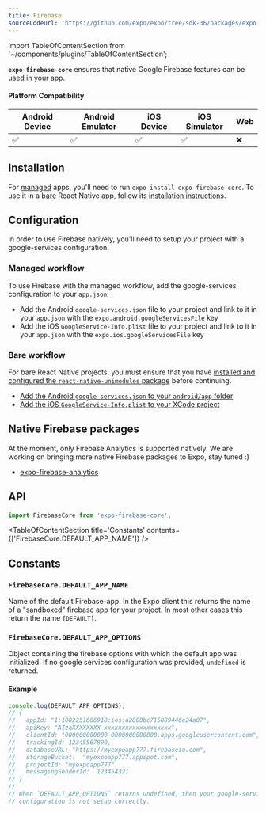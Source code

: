 ```yaml
---
title: Firebase
sourceCodeUrl: 'https://github.com/expo/expo/tree/sdk-36/packages/expo-firebase-core'
---
```


import TableOfContentSection from '~/components/plugins/TableOfContentSection';

**`expo-firebase-core`** ensures that native Google Firebase features can be used in your app.

#### Platform Compatibility

| Android Device | Android Emulator | iOS Device | iOS Simulator | Web |
| -------------- | ---------------- | ---------- | ------------- | --- |
| ✅              | ✅                | ✅          | ✅             | ❌   |

## Installation

For [managed](../../introduction/managed-vs-bare/#managed-workflow) apps, you'll need to run `expo install expo-firebase-core`. To use it in a [bare](../../introduction/managed-vs-bare/#bare-workflow) React Native app, follow its [installation instructions](https://github.com/expo/expo/tree/master/packages/expo-firebase-core).

## Configuration

In order to use Firebase natively, you'll need to setup your project with a google-services configuration.

### Managed workflow

To use Firebase with the managed workflow, add the google-services configuration to your `app.json`:

- Add the Android `google-services.json` file to your project and link to it in your `app.json` with the `expo.android.googleServicesFile` key
- Add the iOS `GoogleService-Info.plist` file to your project and link to it in your `app.json` with the `expo.ios.googleServicesFile` key

### Bare workflow

For bare React Native projects, you must ensure that you have [installed and configured the `react-native-unimodules` package](https://github.com/unimodules/react-native-unimodules) before continuing.

- [Add the Android `google-services.json` to your `android/app` folder](https://firebase.google.com/docs/android/setup#add-config-file)
- [Add the iOS `GoogleService-Info.plist` to your XCode project](https://firebase.google.com/docs/ios/setup#add-config-file)

## Native Firebase packages

At the moment, only Firebase Analytics is supported natively. We are working on bringing more native Firebase packages to Expo, stay tuned :)

- [expo-firebase-analytics](./firebase-anlytics.md)

## API

```js
import FirebaseCore from 'expo-firebase-core';
```

<TableOfContentSection title='Constants' contents={['FirebaseCore.DEFAULT_APP_NAME']} />

## Constants

### `FirebaseCore.DEFAULT_APP_NAME`

Name of the default Firebase-app. In the Expo client this returns the name of a "sandboxed" firebase app for your project.
In most other cases this return the name `[DEFAULT]`.

### `FirebaseCore.DEFAULT_APP_OPTIONS`

Object containing the firebase options with which the default app was initialized. If no google services configuration was provided, `undefined` is returned.

#### Example

```javascript
console.log(DEFAULT_APP_OPTIONS);
// {
//   appId: "1:1082251606918:ios:a2800bc715889446e24a07",
//   apiKey: "AIzaXXXXXXXX-xxxxxxxxxxxxxxxxxxx",
//   clientId: "000000000000-0000000000000.apps.googleusercontent.com",
//   trackingId: 12345567890,
//   databaseURL: "https://myexpoapp777.firebaseio.com",
//   storageBucket:  "myexpoapp777.appspot.com",
//   projectId: "myexpoapp777",
//   messagingSenderId:  123454321
// }
//
// When `DEFAULT_APP_OPTIONS` returns undefined, then your google-services
// configuration is not setup correctly.
```

#

